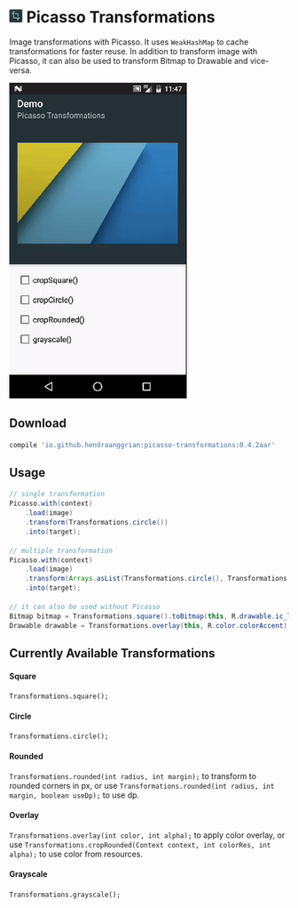 ![logo](/art/logo.png) Picasso Transformations
==============================================
Image transformations with Picasso. It uses `WeakHashMap` to cache transformations for faster reuse.
In addition to transform image with Picasso, it can also be used to transform Bitmap to Drawable and vice-versa.

![demo](/art/demo.gif)

Download
--------
```gradle
compile 'io.github.hendraanggrian:picasso-transformations:0.4.2aar'
```

Usage
-----
```java
// single transformation
Picasso.with(context)
    .load(image)
    .transform(Transformations.circle())
    .into(target);
    
// multiple transformation
Picasso.with(context)
    .load(image)
    .transform(Arrays.asList(Transformations.circle(), Transformations.grayscale()))
    .into(target);

// it can also be used without Picasso
Bitmap bitmap = Transformations.square().toBitmap(this, R.drawable.ic_launcher);
Drawable drawable = Transformations.overlay(this, R.color.colorAccent).toDrawable(this, R.drawable.ic_launcher);
```


Currently Available Transformations
-----------------------------------
#### Square
`Transformations.square();`

#### Circle
`Transformations.circle();`

#### Rounded
`Transformations.rounded(int radius, int margin);` to transform to rounded corners in px,
or use `Transformations.rounded(int radius, int margin, boolean useDp);` to use dp.

#### Overlay
`Transformations.overlay(int color, int alpha);` to apply color overlay,
or use `Transformations.cropRounded(Context context, int colorRes, int alpha);` to use color from resources.

#### Grayscale
`Transformations.grayscale();`